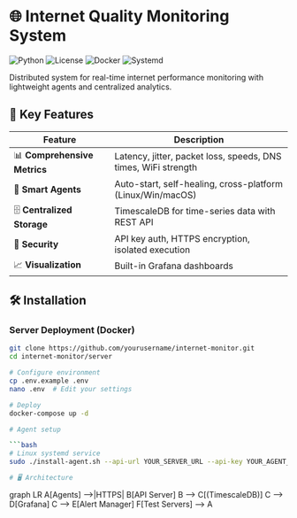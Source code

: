 # 🌐 Internet Quality Monitoring System

![Python](https://img.shields.io/badge/python-3.8+-blue.svg)
![License](https://img.shields.io/github/license/peterkurishev/iqms)
![Docker](https://img.shields.io/badge/docker-ready-blue.svg)
![Systemd](https://img.shields.io/badge/systemd-supported-green.svg)

Distributed system for real-time internet performance monitoring with lightweight agents and centralized analytics.

## 📌 Key Features

| Feature | Description |
|---------|-------------|
| 📊 **Comprehensive Metrics** | Latency, jitter, packet loss, speeds, DNS times, WiFi strength |
| 🤖 **Smart Agents** | Auto-start, self-healing, cross-platform (Linux/Win/macOS) |
| 🗄️ **Centralized Storage** | TimescaleDB for time-series data with REST API |
| 🔐 **Security** | API key auth, HTTPS encryption, isolated execution |
| 📈 **Visualization** | Built-in Grafana dashboards |

## 🛠️ Installation

### Server Deployment (Docker)

```bash
git clone https://github.com/yourusername/internet-monitor.git
cd internet-monitor/server

# Configure environment
cp .env.example .env
nano .env  # Edit your settings

# Deploy
docker-compose up -d

# Agent setup

```bash
# Linux systemd service
sudo ./install-agent.sh --api-url YOUR_SERVER_URL --api-key YOUR_AGENT_KEY

# 🖥️ Architecture

```
graph LR
    A[Agents] -->|HTTPS| B[API Server]
    B --> C[(TimescaleDB)]
    C --> D[Grafana]
    C --> E[Alert Manager]
    F[Test Servers] --> A
```
